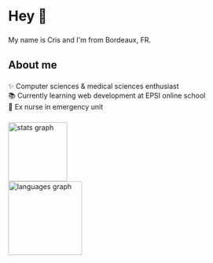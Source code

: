 <h1 align="left">Hey 👋</h1>

###

<p align="left">My name is Cris and I'm from Bordeaux, FR.</p>

###

<h2 align="left">About me</h2>

###

<p align="left">✨ Computer sciences & medical sciences enthusiast<br>📚 Currently learning web development at EPSI online school<br>🎲 Ex nurse in emergency unit</p>

###

<div>
  <img src="https://github-readme-stats.vercel.app/api?username=cristelleal&hide_title=true&hide_rank=false&show_icons=true&include_all_commits=true&count_private=true&disable_animations=false&theme=nightowl&locale=en&hide_border=true&order=1" height="120" alt="stats graph"  />
  <br>
  <img src="https://github-readme-stats.vercel.app/api/top-langs?username=cristelleal&locale=en&hide_title=false&layout=compact&card_width=320&langs_count=5&theme=nightowl&hide_border=true&order=2" height="150" alt="languages graph"  />
</div>

###

###
